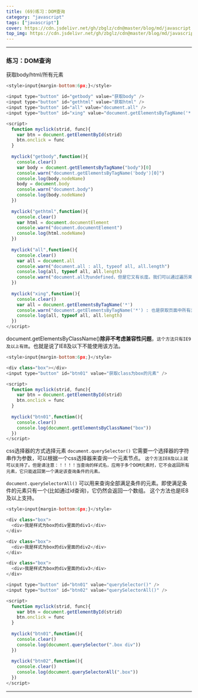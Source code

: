 ```yaml
---
title: (69)练习：DOM查询
category: "javascript"
tags: ["javascript"]
cover: https://cdn.jsdelivr.net/gh/zbglz/cdn@master/blog/md/javascript.svg
top_img: https://cdn.jsdelivr.net/gh/zbglz/cdn@master/blog/md/javascript.svg
---
```


***

### 练习：DOM查询


获取body/html/所有元素



```js html
<style>input{margin-bottom:6px;}</style>

<input type="button" id="getbody" value="获取body" />
<input type="button" id="gethtml" value="获取html" />
<input type="button" id="all" value="document.all" />
<input type="button" id="xing" value="document.getElementsByTagName('*')" />

<script>
  function myclick(strid, func){
    var btn = document.getElementById(strid)
    btn.onclick = func
  }
  
  myclick("getbody",function(){
    console.clear()
    var body = document.getElementsByTagName("body")[0]
    console.warn("document.getElementsByTagName('body')[0]")
    console.log(body.nodeName)
    body = document.body
    console.warn("document.body")
    console.log(body.nodeName)
  })
  
  myclick("gethtml",function(){
    console.clear()
    var html = document.documentElement
    console.warn("document.documentElement")
    console.log(html.nodeName)
  })
  
  myclick("all",function(){
    console.clear()
    var all = document.all
    console.warn("document.all : all, typeof all, all.length")
    console.log(all, typeof all, all.length)
    console.warn("document.all为undefined，但是它又有长度。我们可以通过遍历来查看，发现document.all其实就是获取页面里的所有元素。")
  })
  
  myclick("xing",function(){
    console.clear()
    var all = document.getElementsByTagName('*')
    console.warn("document.getElementsByTagName('*') : 也是获取页面中所有元素，和document.all效果一样，但它不是undefined")
    console.log(all, typeof all, all.length)
  })
</script>
```


document.getElementsByClassName()**除非不考虑兼容性问题**，`这个方法只有IE9及以上有效`。也就是说了IE8及以下不能使用该方法。


```js html
<style>input{margin-bottom:6px;}</style>

<div class="box"></div>
<input type="button" id="btn01" value="获取class为box的元素" />

<script>
  function myclick(strid, func){
    var btn = document.getElementById(strid)
    btn.onclick = func
  }
  
  myclick("btn01",function(){
    console.clear()
    console.log(document.getElementsByClassName("box"))
  })
</script>
```


css选择器的方式选择元素
`document.querySelector()`
它需要一个选择器的字符串作为参数，可以根据一个css选择器来查询一个元素节点。
`这个方法IE8及以上就可以支持了。但是请注意：！！！！当查询的样式名，应用于多个DOM元素时，它不会返回所有元素，它只能返回第一个满足该查询条件的元素。`

`document.querySelectorAll()`
可以用来查询全部满足条件的元素。即使满足条件的元素只有一个(比如通过id查询)，它仍然会返回一个数组。
这个方法也是IE8及以上支持。


```js html
<style>input{margin-bottom:6px;}</style>

<div class="box">
  <div>我是样式为box的div里面的div1</div>
</div>

<div class="box">
  <div>我是样式为box的div里面的div2</div>
</div>

<div class="box">
  <div>我是样式为box的div里面的div3</div>
</div>

<input type="button" id="btn01" value="querySelector()" />
<input type="button" id="btn02" value="querySelectorAll()" />

<script>
  function myclick(strid, func){
    var btn = document.getElementById(strid)
    btn.onclick = func
  }
  
  myclick("btn01",function(){
    console.clear()
    console.log(document.querySelector(".box div"))
  })
  
  myclick("btn02",function(){
    console.clear()
    console.log(document.querySelectorAll(".box"))
  })
</script>
```



***

